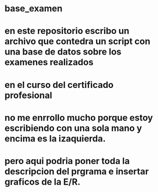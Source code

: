# base_examen
# en este repositorio escribo un archivo que contedra un script con una base de datos sobre los examenes realizados
# en el curso del certificado profesional
# no me enrrollo mucho porque estoy escribiendo con una sola mano y encima es la izaquierda.
# pero aqui podria poner toda la descripcion del prgrama e insertar graficos de la E/R.
